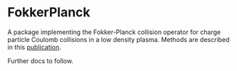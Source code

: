 # FokkerPlanck

A package implementing the Fokker-Planck collision operator for charge particle Coulomb collisions
in a low density plasma. Methods are described in this [publication](https://doi.org/10.1016/j.cpc.2025.109675).

Further docs to follow.